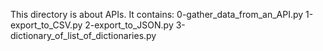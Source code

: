 This directory is about APIs. It contains:
0-gather_data_from_an_API.py
1-export_to_CSV.py
2-export_to_JSON.py
3-dictionary_of_list_of_dictionaries.py
